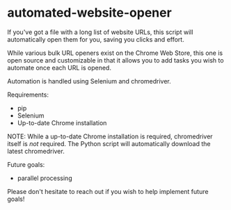 # automated-website-opener
If you've got a file with a long list of website URLs, this script will automatically open them for you, saving you clicks and effort. 

While various bulk URL openers exist on the Chrome Web Store, this one is open source and customizable in that it allows you to add tasks you wish to automate once each URL is opened.

Automation is handled using Selenium and chromedriver.

Requirements:
- pip
- Selenium
- Up-to-date Chrome installation

NOTE: While a up-to-date Chrome installation is required, chromedriver itself is *not* required. The Python script will automatically download the latest chromedriver.


Future goals:
- parallel processing

Please don't hesitate to reach out if you wish to help implement future goals!
